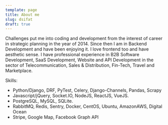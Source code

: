 ```yaml
---
template: page
title: About me
slug: dsifat
draft: true
---
```

Challenges put me into coding and development from the interest of career in strategic planning in the year of 2014. Since then I am in Backend Development and have been enjoying it. I love frontend too and have aesthetic sense. I have professional experience in B2B Software Development, SaaS Development, Website and API Development in the sector of Telecommunication, Sales & Distribution, Fin-Tech, Travel and Marketplace.

Skills:
- Python/Django, DRF, PyTest, Celery, Django-Channels, Pandas, Scrapy
- Javascript/jQuery, Socket.IO, NodeJS, ReactJS, VueJS.
- PostgreSQL, MySQL, SQLite.
- RabbitMQ, Redis, Sentry, Docker, CentOS, Ubuntu, AmazonAWS, Digital Ocean 
- Stripe, Google Map, Facebook Graph API

